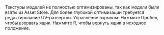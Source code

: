 Текстуры моделей не полностью оптимизированы, так как модели были взяты из Asset Store. Для более глубокой оптимизации требуется редактирование UV-развертки.
Управление взрывом:
Нажмите Пробел, чтобы взорвать ящик.
Нажмите R, чтобы вернуть ящик в исходное положение.
